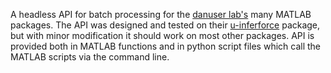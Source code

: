 A headless API for batch processing for the [danuser lab's](https://www.danuserlab-utsw.org/) many MATLAB packages. The API was designed and tested on their [u-inferforce](https://github.com/DanuserLab/u-inferforce) package, but with minor modification it should work on most other packages. API is provided both in MATLAB functions and in python script files which call the MATLAB scripts via the command line.
